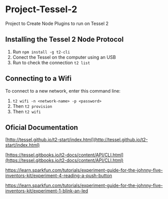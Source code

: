 # Project-Tessel-2
Project to Create Node Plugins to run on Tessel 2

## Installing the Tessel 2 Node Protocol
1. Run `npm install -g t2-cli `
2. Conect the Tessel on the computer using an USB
3. Run to check the connection `t2 list`

## Connecting to a Wifi
To connect to a new network, enter this command line: 
1. `t2 wifi -n <network-name> -p <password>`
2. Then `t2 provision`
3. Then `t2 wifi`

## Oficial Documentation
[http://tessel.github.io/t2-start/index.html](http://tessel.github.io/t2-start/index.html)

[https://tessel.gitbooks.io/t2-docs/content/API/CLI.html](https://tessel.gitbooks.io/t2-docs/content/API/CLI.html)

https://learn.sparkfun.com/tutorials/experiment-guide-for-the-johnny-five-inventors-kit/experiment-4-reading-a-push-button

https://learn.sparkfun.com/tutorials/experiment-guide-for-the-johnny-five-inventors-kit/experiment-1-blink-an-led
